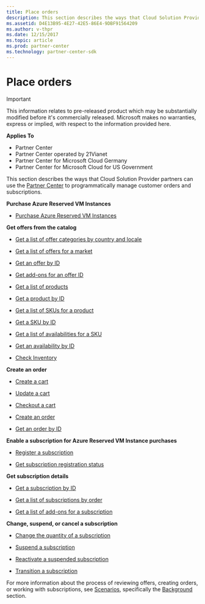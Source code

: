 ```yaml
---
title: Place orders
description: This section describes the ways that Cloud Solution Provider partners can use the Partner Center to programmatically manage customer orders and subscriptions.
ms.assetid: D4E13B95-4E27-42E5-86E4-9DBF91564209
ms.author: v-thpr
ms.date: 12/15/2017
ms.topic: article
ms.prod: partner-center
ms.technology: partner-center-sdk
---
```


# Place orders

>[!IMPORTANT]   
>This information relates to pre-released product which may be substantially modified before it's commercially released. Microsoft makes no warranties, express or implied, with respect to the information provided here. 

**Applies To**

-   Partner Center
-   Partner Center operated by 21Vianet
-   Partner Center for Microsoft Cloud Germany
-   Partner Center for Microsoft Cloud for US Government

This section describes the ways that Cloud Solution Provider partners can use the [Partner Center](index.md) to programmatically manage customer orders and subscriptions.

**Purchase Azure Reserved VM Instances**

-   [Purchase Azure Reserved VM Instances](purchase-azure-reserved-vm-instances.md) 

**Get offers from the catalog**

-   [Get a list of offer categories by country and locale](get-a-list-of-offer-categories-by-country-and-locale.md)

-   [Get a list of offers for a market](get-a-list-of-offers-for-a-market.md)

-   [Get an offer by ID](get-an-offer-by-id.md)

-   [Get add-ons for an offer ID](get-addon-offers-by-offer-id.md)

-   [Get a list of products](get-a-list-of-products.md)

-   [Get a product by ID](get-a-product-by-id.md)

-   [Get a list of SKUs for a product](get-a-list-of-skus-for-a-product.md)

-   [Get a SKU by ID](get-a-sku-by-id.md)

-   [Get a list of availabilities for a SKU](get-a-list-of-availabilities-for-a-sku.md)

-   [Get an availability by ID](get-an-availability-by-id.md)

-   [Check Inventory](check-inventory.md)

**Create an order**

-   [Create a cart](create-a-cart.md)

-   [Update a cart](update-a-cart.md)

-   [Checkout a cart](checkout-a-cart.md)

-   [Create an order](create-an-order.md)

-   [Get an order by ID](get-an-order-by-id.md)

**Enable a subscription for Azure Reserved VM Instance purchases**

-   [Register a subscription](register-a-subscription.md)

-   [Get subscription registration status](get-subscription-registration-status.md) 

**Get subscription details**

-   [Get a subscription by ID](get-a-subscription-by-id.md)

-   [Get a list of subscriptions by order](get-a-list-of-subscriptions-by-order.md)

-   [Get a list of add-ons for a subscription](get-a-list-of-add-ons-for-a-subscription.md)

**Change, suspend, or cancel a subscription**

-   [Change the quantity of a subscription](change-the-quantity-of-a-subscription.md)

-   [Suspend a subscription](suspend-a-subscription.md)

-   [Reactivate a suspended subscription](reactivate-a-suspended-a-subscription.md)

-   [Transition a subscription](transition-a-subscription.md)

For more information about the process of reviewing offers, creating orders, or working with subscriptions, see [Scenarios](scenarios.md), specifically the [Background](scenarios.md#background) section.

 

 




